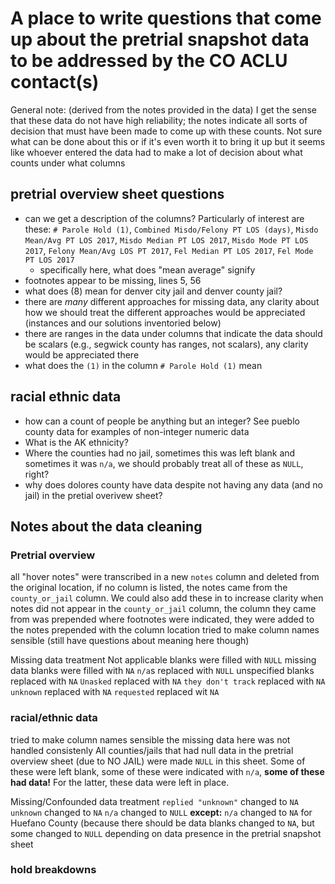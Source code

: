 # A place to write questions that come up about the pretrial snapshot data to be addressed by the CO ACLU contact(s) 

General note: (derived from the notes provided in the data) I get the sense that these data do not have high reliability; the notes indicate all sorts of decision that must have been made to come up with these counts. Not sure what can be done about this or if it's even worth it to bring it up but it seems like whoever entered the data had to make a lot of decision about what counts under what columns

## pretrial overview sheet questions
- can we get a description of the columns? Particularly of interest are these:
`# Parole Hold (1)`,	`Combined Misdo/Felony PT LOS (days)`,	`Misdo Mean/Avg PT LOS 2017`,	`Misdo Median PT LOS 2017`,	`Misdo Mode PT LOS 2017`,	`Felony Mean/Avg LOS PT 2017`,	`Fel Median PT LOS 2017`,	`Fel Mode PT LOS 2017`
  - specifically here, what does "mean average" signify
- footnotes appear to be missing, lines 5, 56
- what does (8) mean for denver city jail and denver county jail?
- there are *many* different approaches for missing data, any clarity about how we should treat the different approaches would be appreciated (instances and our solutions inventoried below)
- there are ranges in the data under columns that indicate the data should be scalars (e.g., segwick county has ranges, not scalars), any clarity would be appreciated there
- what does the `(1)` in the column `# Parole Hold (1)` mean

## racial ethnic data
- how can a count of people be anything but an integer? See pueblo county data for examples of non-integer numeric data 
- What is the AK ethnicity?
- Where the counties had no jail, sometimes this was left blank and sometimes it was `n/a`, we should probably treat all of these as `NULL`, right?
- why does dolores county have data despite not having any data (and no jail) in the pretial overivew sheet?

## Notes about the data cleaning

### Pretrial overview
all "hover notes" were transcribed in a new `notes` column and deleted from the original location, if no column is listed, the notes came from the `county_or_jail` column. We could also add these in to increase clarity 
when notes did not appear in the `county_or_jail` column, the column they came from was prepended
where footnotes were indicated, they were added to the notes prepended with the column location
tried to make column names sensible (still have questions about meaning here though)

Missing data treatment
Not applicable blanks were filled with `NULL`
missing data blanks were filled with `NA`
`n/a`s replaced with `NULL`
unspecified blanks replaced with `NA`
`Unasked` replaced with `NA`
`they don't track` replaced with `NA`
`unknown` replaced with `NA`
`requested` replaced wit `NA`

### racial/ethnic data

tried to make column names sensible
the missing data here was not handled consistenly
All counties/jails that had null data in the pretrial overview sheet (due to NO JAIL) were made `NULL` in this sheet. Some of these were left blank, some of these were indicated with `n/a`, **some of these had data!** For the latter, these data were left in place.

Missing/Confounded data treatment
`replied "unknown"` changed to `NA`
`unknown` changed to `NA`
`n/a` changed to `NULL` **except:**
`n/a` changed to `NA` for Huefano County (because there should be data
blanks changed to `NA`, but some changed to `NULL` depending on data presence in the pretrial snapshot sheet

### hold breakdowns
